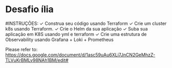 # Desafio ília

#INSTRUÇÕES:
✓ Construa seu código usando Terraform
✓ Crie um cluster k8s usando Terraform.
✓ Crie o Helm da sua aplicação
✓ Suba sua aplicação em K8S usando yml e terraform
✓ Crie uma estrutura de Observability usando Grafana + Loki + Prometheus


Please refer to:
https://docs.google.com/document/d/1asc59uAu6XLi7JnCN2GeMhzZ-TLVuKrBMLv98NAh1BM/edit#

